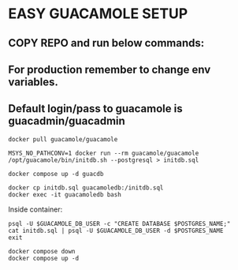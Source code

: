 # EASY GUACAMOLE SETUP

## COPY REPO and run below commands:

## For production remember to change env variables.
## Default login/pass to guacamole is guacadmin/guacadmin

```
docker pull guacamole/guacamole
```

```
MSYS_NO_PATHCONV=1 docker run --rm guacamole/guacamole /opt/guacamole/bin/initdb.sh --postgresql > initdb.sql
```

```
docker compose up -d guacdb
```

```
docker cp initdb.sql guacamoledb:/initdb.sql
docker exec -it guacamoledb bash
```
Inside container:
```
psql -U $GUACAMOLE_DB_USER -c "CREATE DATABASE $POSTGRES_NAME;"
cat initdb.sql | psql -U $GUACAMOLE_DB_USER -d $POSTGRES_NAME
exit
```

```
docker compose down
docker compose up -d
```